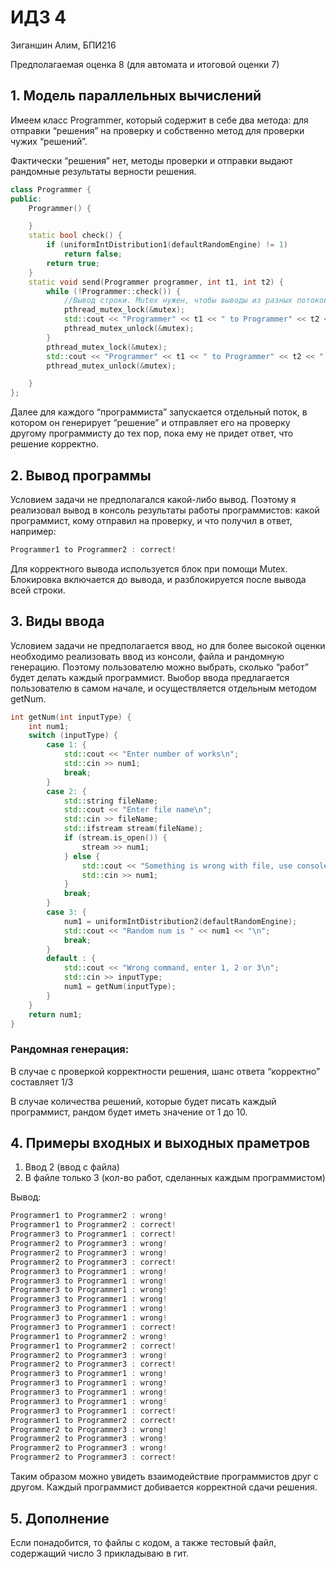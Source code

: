 # ИДЗ 4

Зиганшин Алим, БПИ216

Предполагаемая оценка 8 (для автомата и итоговой оценки 7)

## 1. Модель параллельных вычислений

Имеем класс Programmer, который содержит в себе два метода: для отправки “решения” на проверку и собственно метод для проверки чужих “решений”.

Фактически “решения” нет, методы проверки и отправки выдают рандомные результаты верности решения.

```cpp
class Programmer {
public:
    Programmer() {

    }
    static bool check() {
        if (uniformIntDistribution1(defaultRandomEngine) != 1)
            return false;
        return true;
    }
    static void send(Programmer programmer, int t1, int t2) {
        while (!Programmer::check()) {
            //Вывод строки. Mutex нужен, чтобы выводы из разных потоков не перемешивались.
            pthread_mutex_lock(&mutex);
            std::cout << "Programmer" << t1 << " to Programmer" << t2 << " : wrong!\n";
            pthread_mutex_unlock(&mutex);
        }
        pthread_mutex_lock(&mutex);
        std::cout << "Programmer" << t1 << " to Programmer" << t2 << " : correct!\n";
        pthread_mutex_unlock(&mutex);

    }
};
```

Далее для каждого “программиста” запускается отдельный поток, в котором он генерирует “решение” и отправляет его на проверку другому программисту до тех пор, пока ему не придет ответ, что решение корректно.

## 2. Вывод программы

Условием задачи не предполагался какой-либо вывод. Поэтому я реализовал вывод в консоль результаты работы программистов: какой программист, кому отправил на проверку, и что получил в ответ, например:

```cpp
Programmer1 to Programmer2 : correct!
```

Для корректного вывода используется блок при помощи Mutex. Блокировка включается до вывода, и разблокируется после вывода всей строки.

## 3. Виды ввода

Условием задачи не предполагается ввод, но для более высокой оценки необходимо реализовать ввод из консоли, файла и рандомную генерацию. Поэтому пользователю можно выбрать, сколько “работ” будет делать каждый программист. Выобор ввода предлагается пользователю в самом начале, и осуществляется отдельным методом getNum.

```cpp
int getNum(int inputType) {
    int num1;
    switch (inputType) {
        case 1: {
            std::cout << "Enter number of works\n";
            std::cin >> num1;
            break;
        }
        case 2: {
            std::string fileName;
            std::cout << "Enter file name\n";
            std::cin >> fileName;
            std::ifstream stream(fileName);
            if (stream.is_open()) {
                stream >> num1;
            } else {
                std::cout << "Something is wrong with file, use console, to enter number of works\n";
                std::cin >> num1;
            }
            break;
        }
        case 3: {
            num1 = uniformIntDistribution2(defaultRandomEngine);
            std::cout << "Random num is " << num1 << "\n";
            break;
        }
        default : {
            std::cout << "Wrong command, enter 1, 2 or 3\n";
            std::cin >> inputType;
            num1 = getNum(inputType);
        }
    }
    return num1;
}
```

### Рандомная генерация:

В случае с проверкой корректности решения, шанс ответа “корректно” составляет 1/3

В случае количества решений, которые будет писать каждый программист, рандом будет иметь значение от 1 до 10.

## 4. Примеры входных и выходных праметров

1. Ввод 2 (ввод с файла)
2. В файле только 3 (кол-во работ, сделанных каждым программистом)

Вывод:

```cpp
Programmer1 to Programmer2 : wrong!
Programmer1 to Programmer2 : correct!
Programmer3 to Programmer1 : correct!
Programmer2 to Programmer3 : wrong!
Programmer2 to Programmer3 : wrong!
Programmer2 to Programmer3 : correct!
Programmer3 to Programmer1 : wrong!
Programmer3 to Programmer1 : wrong!
Programmer3 to Programmer1 : wrong!
Programmer3 to Programmer1 : wrong!
Programmer3 to Programmer1 : wrong!
Programmer3 to Programmer1 : wrong!
Programmer3 to Programmer1 : correct!
Programmer1 to Programmer2 : wrong!
Programmer1 to Programmer2 : correct!
Programmer2 to Programmer3 : wrong!
Programmer2 to Programmer3 : correct!
Programmer3 to Programmer1 : wrong!
Programmer3 to Programmer1 : wrong!
Programmer3 to Programmer1 : wrong!
Programmer3 to Programmer1 : wrong!
Programmer3 to Programmer1 : correct!
Programmer1 to Programmer2 : correct!
Programmer2 to Programmer3 : wrong!
Programmer2 to Programmer3 : wrong!
Programmer2 to Programmer3 : wrong!
Programmer2 to Programmer3 : correct!
```

Таким образом можно увидеть взаимодействие программистов друг с другом. Каждый программист добивается корректной сдачи решения.

## 5. Дополнение

Если понадобится, то файлы с кодом, а также тестовый файл, содержащий число 3 прикладываю в гит.